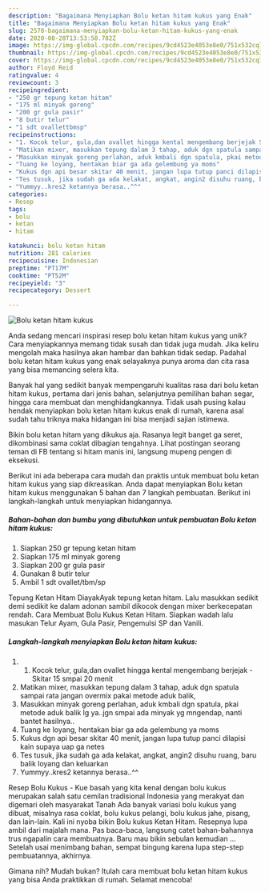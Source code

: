 ```yaml
---
description: "Bagaimana Menyiapkan Bolu ketan hitam kukus yang Enak"
title: "Bagaimana Menyiapkan Bolu ketan hitam kukus yang Enak"
slug: 2578-bagaimana-menyiapkan-bolu-ketan-hitam-kukus-yang-enak
date: 2020-08-28T13:53:58.782Z
image: https://img-global.cpcdn.com/recipes/9cd4523e4053e8e0/751x532cq70/bolu-ketan-hitam-kukus-foto-resep-utama.jpg
thumbnail: https://img-global.cpcdn.com/recipes/9cd4523e4053e8e0/751x532cq70/bolu-ketan-hitam-kukus-foto-resep-utama.jpg
cover: https://img-global.cpcdn.com/recipes/9cd4523e4053e8e0/751x532cq70/bolu-ketan-hitam-kukus-foto-resep-utama.jpg
author: Floyd Reid
ratingvalue: 4
reviewcount: 3
recipeingredient:
- "250 gr tepung ketan hitam"
- "175 ml minyak goreng"
- "200 gr gula pasir"
- "8 butir telur"
- "1 sdt ovallettbmsp"
recipeinstructions:
- "1. Kocok telur, gula,dan ovallet hingga kental mengembang berjejak Skitar 15 smpai 20 menit"
- "Matikan mixer, masukkan tepung dalam 3 tahap, aduk dgn spatula sampai rata jangan overmix pakai metode aduk balik,"
- "Masukkan minyak goreng perlahan, aduk kmbali dgn spatula, pkai metode aduk balik lg ya..jgn smpai ada minyak yg mngendap, nanti bantet hasilnya.."
- "Tuang ke loyang, hentakan biar ga ada gelembung ya moms"
- "Kukus dgn api besar skitar 40 menit, jangan lupa tutup panci dilapisi kain supaya uap ga netes"
- "Tes tusuk, jika sudah ga ada kelakat, angkat, angin2 disuhu ruang, baru balik loyang dan keluarkan"
- "Yummyy..kres2 ketannya berasa..^^"
categories:
- Resep
tags:
- bolu
- ketan
- hitam

katakunci: bolu ketan hitam 
nutrition: 281 calories
recipecuisine: Indonesian
preptime: "PT17M"
cooktime: "PT52M"
recipeyield: "3"
recipecategory: Dessert

---
```



![Bolu ketan hitam kukus](https://img-global.cpcdn.com/recipes/9cd4523e4053e8e0/751x532cq70/bolu-ketan-hitam-kukus-foto-resep-utama.jpg)

Anda sedang mencari inspirasi resep bolu ketan hitam kukus yang unik? Cara menyiapkannya memang tidak susah dan tidak juga mudah. Jika keliru mengolah maka hasilnya akan hambar dan bahkan tidak sedap. Padahal bolu ketan hitam kukus yang enak selayaknya punya aroma dan cita rasa yang bisa memancing selera kita.

Banyak hal yang sedikit banyak mempengaruhi kualitas rasa dari bolu ketan hitam kukus, pertama dari jenis bahan, selanjutnya pemilihan bahan segar, hingga cara membuat dan menghidangkannya. Tidak usah pusing kalau hendak menyiapkan bolu ketan hitam kukus enak di rumah, karena asal sudah tahu triknya maka hidangan ini bisa menjadi sajian istimewa.

Bikin bolu ketan hitam yang dikukus aja. Rasanya legit banget ga seret, dikombinasi sama coklat dibagian tengahnya. Lihat postingan seorang teman di FB tentang si hitam manis ini, langsung mupeng pengen di eksekusi.


Berikut ini ada beberapa cara mudah dan praktis untuk membuat bolu ketan hitam kukus yang siap dikreasikan. Anda dapat menyiapkan Bolu ketan hitam kukus menggunakan 5 bahan dan 7 langkah pembuatan. Berikut ini langkah-langkah untuk menyiapkan hidangannya.

<!--inarticleads1-->

##### Bahan-bahan dan bumbu yang dibutuhkan untuk pembuatan Bolu ketan hitam kukus:

1. Siapkan 250 gr tepung ketan hitam
1. Siapkan 175 ml minyak goreng
1. Siapkan 200 gr gula pasir
1. Gunakan 8 butir telur
1. Ambil 1 sdt ovallet/tbm/sp


Tepung Ketan Hitam DiayakAyak tepung ketan hitam. Lalu masukkan sedikit demi sedikit ke dalam adonan sambil dikocok dengan mixer berkecepatan rendah. Cara Membuat Bolu Kukus Ketan Hitam. Siapkan wadah lalu masukan Telur Ayam, Gula Pasir, Pengemulsi SP dan Vanili. 

<!--inarticleads2-->

##### Langkah-langkah menyiapkan Bolu ketan hitam kukus:

1. 1. Kocok telur, gula,dan ovallet hingga kental mengembang berjejak - Skitar 15 smpai 20 menit
1. Matikan mixer, masukkan tepung dalam 3 tahap, aduk dgn spatula sampai rata jangan overmix pakai metode aduk balik,
1. Masukkan minyak goreng perlahan, aduk kmbali dgn spatula, pkai metode aduk balik lg ya..jgn smpai ada minyak yg mngendap, nanti bantet hasilnya..
1. Tuang ke loyang, hentakan biar ga ada gelembung ya moms
1. Kukus dgn api besar skitar 40 menit, jangan lupa tutup panci dilapisi kain supaya uap ga netes
1. Tes tusuk, jika sudah ga ada kelakat, angkat, angin2 disuhu ruang, baru balik loyang dan keluarkan
1. Yummyy..kres2 ketannya berasa..^^


Resep Bolu Kukus - Kue basah yang kita kenal dengan bolu kukus merupakan salah satu cemilan tradisional Indonesia yang merakyat dan digemari oleh masyarakat Tanah Ada banyak variasi bolu kukus yang dibuat, misalnya rasa coklat, bolu kukus pelangi, bolu kukus jahe, pisang, dan lain-lain. Kali ini nyoba bikin Bolu kukus Ketan Hitam. Resepnya lupa ambil dari majalah mana. Pas baca-baca, langsung catet bahan-bahannya trus ngapalin cara membuatnya. Baru mau bikin sebulan kemudian … Setelah usai menimbang bahan, sempat bingung karena lupa step-step pembuatannya, akhirnya. 

Gimana nih? Mudah bukan? Itulah cara membuat bolu ketan hitam kukus yang bisa Anda praktikkan di rumah. Selamat mencoba!
